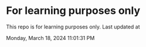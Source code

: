 # For learning purposes only
This repo is for learning purposes only.
Last updated at

Monday, March 18, 2024 11:01:31 PM

